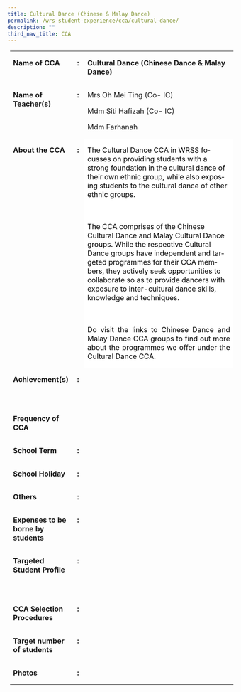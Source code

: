 ```yaml
---
title: Cultural Dance (Chinese & Malay Dance)
permalink: /wrs-student-experience/cca/cultural-dance/
description: ""
third_nav_title: CCA
---
```

<table style="margin-left:4.25pt;border-collapse:collapse;mso-table-layout-alt:fixed;
 mso-padding-alt:0in 5.4pt 0in 5.4pt" width="594" cellpadding="0" cellspacing="0" border="0" class="MsoNormalTable"><tbody><tr style="mso-yfti-irow:0;mso-yfti-firstrow:yes"><td style="width:94.5pt;padding:0in 5.4pt 0in 5.4pt" valign="top" width="126"><p style="line-height:normal" class="MsoNormal"><b style="mso-bidi-font-weight:
  normal"><span lang="EN">Name of CCA</span></b></p></td><td style="width:13.5pt;padding:0in 5.4pt 0in 5.4pt" valign="top" width="18"><p style="text-align:center;line-height:normal" align="center" class="MsoNormal"><b style="mso-bidi-font-weight:normal"><span lang="EN">:</span></b></p></td><td style="width:337.5pt;padding:0in 5.4pt 0in 5.4pt" valign="top" width="450"><p style="line-height:normal" class="MsoNormal"><b><span style="font-size:12.0pt" lang="EN">Cultural Dance (Chinese Dance &amp; Malay Dance)</span><span lang="EN"></span></b></p></td></tr><tr style="mso-yfti-irow:1"><td style="width:94.5pt;padding:0in 5.4pt 0in 5.4pt" valign="top" width="126"><p style="line-height:normal" class="MsoNormal"><b style="mso-bidi-font-weight:
  normal"><span lang="EN">Name of Teacher(s)</span></b></p></td><td style="width:13.5pt;padding:0in 5.4pt 0in 5.4pt" valign="top" width="18"><p style="text-align:center;line-height:normal" align="center" class="MsoNormal"><b style="mso-bidi-font-weight:normal"><span lang="EN">:</span></b></p></td><td style="width:337.5pt;padding:0in 5.4pt 0in 5.4pt" valign="top" width="450"><p style="line-height:normal;mso-pagination:none;border:none;
  mso-padding-alt:31.0pt 31.0pt 31.0pt 31.0pt;mso-border-shadow:yes" class="MsoNormal"><span style="font-size:12.0pt" lang="EN">Mrs Oh Mei Ting (Co- IC)</span></p><p style="line-height:normal;mso-pagination:none;border:none;
  mso-padding-alt:31.0pt 31.0pt 31.0pt 31.0pt;mso-border-shadow:yes" class="MsoNormal"><span style="font-size:12.0pt" lang="EN">Mdm Siti Hafizah (Co- IC)</span></p><p style="line-height:normal" class="MsoNormal"><span style="font-size:
  12.0pt" lang="EN">Mdm Farhanah</span><span lang="EN"></span></p></td></tr><tr style="mso-yfti-irow:2"><td style="width:94.5pt;padding:0in 5.4pt 0in 5.4pt" valign="top" width="126"><p style="line-height:normal" class="MsoNormal"><b style="mso-bidi-font-weight:
  normal"><span lang="EN">About the CCA</span></b></p></td><td style="width:13.5pt;padding:0in 5.4pt 0in 5.4pt" valign="top" width="18"><p style="text-align:center;line-height:normal" align="center" class="MsoNormal"><b style="mso-bidi-font-weight:normal"><span lang="EN">:</span></b></p></td><td style="width:337.5pt;background:white;padding:0in 5.4pt 0in 5.4pt" valign="top" width="450"><p style="line-height:normal;mso-pagination:none;border:none;
  mso-padding-alt:31.0pt 31.0pt 31.0pt 31.0pt;mso-border-shadow:yes" class="MsoNormal"><span style="font-size:12.0pt;color:black;mso-color-alt:windowtext" lang="EN">The Cultural Dance CCA in WRSS <span style="background:white;mso-highlight:white">focusses </span>on providing students with a strong foundation in the cultural dance of their own ethnic group, while also exposing students to the cultural dance of other ethnic groups.</span><span style="font-size:12.0pt" lang="EN"></span></p><p style="line-height:normal;mso-pagination:none;border:none;
  mso-padding-alt:31.0pt 31.0pt 31.0pt 31.0pt;mso-border-shadow:yes" class="MsoNormal"><span style="font-size:12.0pt" lang="EN">&nbsp;</span></p><p style="line-height:normal;mso-pagination:none;border:none;
  mso-padding-alt:31.0pt 31.0pt 31.0pt 31.0pt;mso-border-shadow:yes" class="MsoNormal"><span style="font-size:12.0pt;color:black;mso-color-alt:windowtext" lang="EN">The CCA comprises of the Chinese Cultural Dance and Malay Cultural Dance groups. While the respective Cultural Dance groups have independent and targeted programmes for their CCA members, they actively seek opportunities to collaborate so as to provide dancers with exposure to inter-cultural dance skills, knowledge and techniques.</span><span style="font-size:12.0pt" lang="EN"></span></p><p style="line-height:normal;mso-pagination:none;border:none;
  mso-padding-alt:31.0pt 31.0pt 31.0pt 31.0pt;mso-border-shadow:yes" class="MsoNormal"><span style="font-size:12.0pt" lang="EN">&nbsp;</span></p><p style="text-align:justify;line-height:normal" class="MsoNormal"><span style="font-size:12.0pt;color:black;mso-color-alt:windowtext" lang="EN">Do visit the links to Chinese Dance and Malay Dance CCA groups to find out more about the programmes we offer under the Cultural Dance CCA.</span><span lang="EN"></span></p></td></tr><tr style="mso-yfti-irow:3"><td style="width:94.5pt;padding:0in 5.4pt 0in 5.4pt" valign="top" width="126"><p style="line-height:normal" class="MsoNormal"><b style="mso-bidi-font-weight:
  normal"><span lang="EN">Achievement(s)</span></b></p></td><td style="width:13.5pt;padding:0in 5.4pt 0in 5.4pt" valign="top" width="18"><p style="text-align:center;line-height:normal" align="center" class="MsoNormal"><b style="mso-bidi-font-weight:normal"><span lang="EN">:</span></b></p></td><td style="width:337.5pt;padding:0in 5.4pt 0in 5.4pt" valign="top" width="450"><p style="line-height:normal;border:none;mso-padding-alt:
  31.0pt 31.0pt 31.0pt 31.0pt;mso-border-shadow:yes" class="MsoNormal"><span style="color:black" lang="EN">&nbsp;</span></p><p style="margin-left:.5in;line-height:normal;border:none;
  mso-padding-alt:31.0pt 31.0pt 31.0pt 31.0pt;mso-border-shadow:yes" class="MsoNormal"><span style="color:black" lang="EN">&nbsp;</span></p></td></tr><tr style="mso-yfti-irow:4"><td style="width:94.5pt;padding:0in 5.4pt 0in 5.4pt" valign="top" width="126"><p style="line-height:normal" class="MsoNormal"><b style="mso-bidi-font-weight:
  normal"><span lang="EN">Frequency of CCA</span></b></p></td><td style="width:13.5pt;padding:0in 5.4pt 0in 5.4pt" valign="top" width="18"><p style="text-align:center;line-height:normal" align="center" class="MsoNormal"><b style="mso-bidi-font-weight:normal"><span lang="EN">&nbsp;</span></b></p></td><td style="width:337.5pt;padding:0in 5.4pt 0in 5.4pt" valign="top" width="450"><p style="line-height:normal" class="MsoNormal"><span lang="EN">&nbsp;</span></p></td></tr><tr style="mso-yfti-irow:5"><td style="width:94.5pt;padding:0in 5.4pt 0in 5.4pt" valign="top" width="126"><p style="line-height:normal" class="MsoNormal"><b style="mso-bidi-font-weight:
  normal"><span lang="EN">School Term</span></b></p></td><td style="width:13.5pt;padding:0in 5.4pt 0in 5.4pt" valign="top" width="18"><p style="text-align:center;line-height:normal" align="center" class="MsoNormal"><b style="mso-bidi-font-weight:normal"><span lang="EN">:</span></b></p></td><td style="width:337.5pt;padding:0in 5.4pt 0in 5.4pt" valign="top" width="450"><p style="line-height:normal" class="MsoNormal"><span lang="EN">&nbsp;</span></p></td></tr><tr style="mso-yfti-irow:6"><td style="width:94.5pt;padding:0in 5.4pt 0in 5.4pt" valign="top" width="126"><p style="line-height:normal" class="MsoNormal"><b style="mso-bidi-font-weight:
  normal"><span lang="EN">School Holiday</span></b></p></td><td style="width:13.5pt;padding:0in 5.4pt 0in 5.4pt" valign="top" width="18"><p style="text-align:center;line-height:normal" align="center" class="MsoNormal"><b style="mso-bidi-font-weight:normal"><span lang="EN">:</span></b></p></td><td style="width:337.5pt;padding:0in 5.4pt 0in 5.4pt" valign="top" width="450"><p style="line-height:normal" class="MsoNormal"><span lang="EN">&nbsp;</span></p></td></tr><tr style="mso-yfti-irow:7"><td style="width:94.5pt;padding:0in 5.4pt 0in 5.4pt" valign="top" width="126"><p style="line-height:normal" class="MsoNormal"><b style="mso-bidi-font-weight:
  normal"><span lang="EN">Others</span></b></p></td><td style="width:13.5pt;padding:0in 5.4pt 0in 5.4pt" valign="top" width="18"><p style="text-align:center;line-height:normal" align="center" class="MsoNormal"><b style="mso-bidi-font-weight:normal"><span lang="EN">:</span></b></p></td><td style="width:337.5pt;padding:0in 5.4pt 0in 5.4pt" valign="top" width="450"><p style="line-height:normal" class="MsoNormal"><span style="color:
  red" lang="EN">&nbsp;</span></p></td></tr><tr style="mso-yfti-irow:8"><td style="width:94.5pt;padding:0in 5.4pt 0in 5.4pt" valign="top" width="126"><p style="line-height:normal" class="MsoNormal"><b style="mso-bidi-font-weight:
  normal"><span lang="EN">Expenses to be borne by students</span></b></p></td><td style="width:13.5pt;padding:0in 5.4pt 0in 5.4pt" valign="top" width="18"><p style="text-align:center;line-height:normal" align="center" class="MsoNormal"><b style="mso-bidi-font-weight:normal"><span lang="EN">:</span></b></p><p style="text-align:center;line-height:normal" align="center" class="MsoNormal"><b style="mso-bidi-font-weight:normal"><span lang="EN">&nbsp;</span></b></p></td><td style="width:337.5pt;padding:0in 5.4pt 0in 5.4pt" valign="top" width="450"><p style="line-height:normal" class="MsoNormal"><span lang="EN">&nbsp;</span></p></td></tr><tr style="mso-yfti-irow:9"><td style="width:94.5pt;padding:0in 5.4pt 0in 5.4pt" valign="top" width="126"><p style="line-height:normal" class="MsoNormal"><b style="mso-bidi-font-weight:
  normal"><span lang="EN">Targeted Student Profile</span></b></p><p style="line-height:normal" class="MsoNormal"><b style="mso-bidi-font-weight:
  normal"><span lang="EN">&nbsp;</span></b></p></td><td style="width:13.5pt;padding:0in 5.4pt 0in 5.4pt" valign="top" width="18"><p style="text-align:center;line-height:normal" align="center" class="MsoNormal"><b style="mso-bidi-font-weight:normal"><span lang="EN">:</span></b></p><p style="text-align:center;line-height:normal" align="center" class="MsoNormal"><b style="mso-bidi-font-weight:normal"><span lang="EN">&nbsp;</span></b></p></td><td style="width:337.5pt;padding:0in 5.4pt 0in 5.4pt" valign="top" width="450"><p style="text-align:justify;line-height:normal" class="MsoNormal"><span lang="EN">&nbsp;</span></p></td></tr><tr style="mso-yfti-irow:10"><td style="width:94.5pt;padding:0in 5.4pt 0in 5.4pt" valign="top" width="126"><p style="line-height:normal" class="MsoNormal"><b style="mso-bidi-font-weight:
  normal"><span lang="EN">CCA Selection Procedures</span></b></p></td><td style="width:13.5pt;padding:0in 5.4pt 0in 5.4pt" valign="top" width="18"><p style="text-align:center;line-height:normal" align="center" class="MsoNormal"><b style="mso-bidi-font-weight:normal"><span lang="EN">:</span></b></p></td><td style="width:337.5pt;padding:0in 5.4pt 0in 5.4pt" valign="top" width="450"><p style="text-align:justify;line-height:normal" class="MsoNormal"><span lang="EN">&nbsp;</span></p></td></tr><tr style="mso-yfti-irow:11"><td style="width:94.5pt;padding:0in 5.4pt 0in 5.4pt" valign="top" width="126"><p style="line-height:normal" class="MsoNormal"><b style="mso-bidi-font-weight:
  normal"><span lang="EN">Target number of students</span></b></p></td><td style="width:13.5pt;padding:0in 5.4pt 0in 5.4pt" valign="top" width="18"><p style="text-align:center;line-height:normal" align="center" class="MsoNormal"><b style="mso-bidi-font-weight:normal"><span lang="EN">:</span></b></p></td><td style="width:337.5pt;padding:0in 5.4pt 0in 5.4pt" valign="top" width="450"><p style="text-align:justify;line-height:normal" class="MsoNormal"><span lang="EN">&nbsp;</span></p></td></tr><tr style="mso-yfti-irow:12;mso-yfti-lastrow:yes"><td style="width:94.5pt;padding:0in 5.4pt 0in 5.4pt" valign="top" width="126"><p style="line-height:normal" class="MsoNormal"><b style="mso-bidi-font-weight:
  normal"><span lang="EN">Photos</span></b></p></td><td style="width:13.5pt;padding:0in 5.4pt 0in 5.4pt" valign="top" width="18"><p style="text-align:center;line-height:normal" align="center" class="MsoNormal"><b style="mso-bidi-font-weight:normal"><span lang="EN">:</span></b></p></td><td style="width:337.5pt;padding:0in 5.4pt 0in 5.4pt" valign="top" width="450"><p style="text-align:justify;line-height:normal" class="MsoNormal"><span lang="EN">&nbsp;</span></p></td></tr></tbody></table>